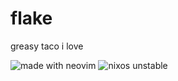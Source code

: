 # flake

greasy taco i love

![made with neovim](https://img.shields.io/static/v1?label=made%20with&message=neovim&color=00b952&style=flat-square&logo=neovim)
![nixos unstable](https://img.shields.io/static/v1?label=NixOS&message=unstable&color=5277c3&style=flat-square&logo=nixos)
